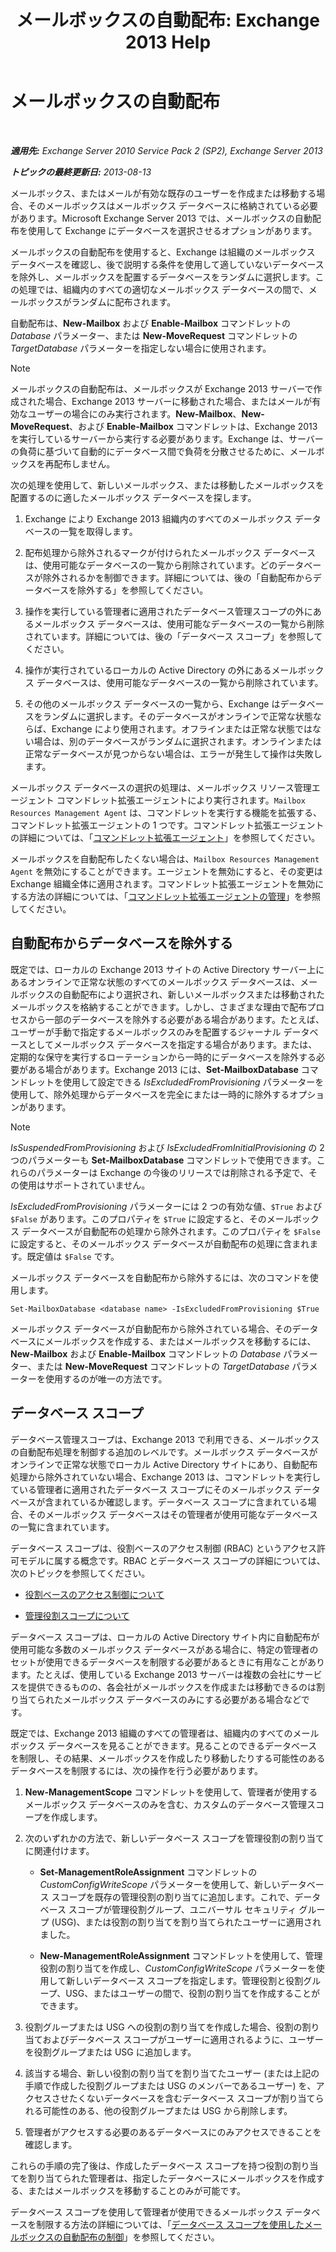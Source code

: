 ﻿---
title: 'メールボックスの自動配布: Exchange 2013 Help'
TOCTitle: メールボックスの自動配布
ms:assetid: f4db4636-948c-466b-839c-300c1a3a9544
ms:mtpsurl: https://technet.microsoft.com/ja-jp/library/Ff477621(v=EXCHG.150)
ms:contentKeyID: 59634983
ms.date: 04/24/2018
mtps_version: v=EXCHG.150
ms.translationtype: HT
---

# メールボックスの自動配布

 

_**適用先:** Exchange Server 2010 Service Pack 2 (SP2), Exchange Server 2013_

_**トピックの最終更新日:** 2013-08-13_

メールボックス、またはメールが有効な既存のユーザーを作成または移動する場合、そのメールボックスはメールボックス データベースに格納されている必要があります。Microsoft Exchange Server 2013 では、メールボックスの自動配布を使用して Exchange にデータベースを選択させるオプションがあります。

メールボックスの自動配布を使用すると、Exchange は組織のメールボックス データベースを確認し、後で説明する条件を使用して適していないデータベースを除外し、メールボックスを配置するデータベースをランダムに選択します。この処理では、組織内のすべての適切なメールボックス データベースの間で、メールボックスがランダムに配布されます。

自動配布は、**New-Mailbox** および **Enable-Mailbox** コマンドレットの *Database* パラメーター、または **New-MoveRequest** コマンドレットの *TargetDatabase* パラメーターを指定しない場合に使用されます。


> [!NOTE]
> メールボックスの自動配布は、メールボックスが Exchange 2013 サーバーで作成された場合、Exchange 2013 サーバーに移動された場合、またはメールが有効なユーザーの場合にのみ実行されます。<STRONG>New-Mailbox</STRONG>、<STRONG>New-MoveRequest</STRONG>、および <STRONG>Enable-Mailbox</STRONG> コマンドレットは、Exchange 2013 を実行しているサーバーから実行する必要があります。Exchange は、サーバーの負荷に基づいて自動的にデータベース間で負荷を分散させるために、メールボックスを再配布しません。



次の処理を使用して、新しいメールボックス、または移動したメールボックスを配置するのに適したメールボックス データベースを探します。

1.  Exchange により Exchange 2013 組織内のすべてのメールボックス データベースの一覧を取得します。

2.  配布処理から除外されるマークが付けられたメールボックス データベースは、使用可能なデータベースの一覧から削除されています。どのデータベースが除外されるかを制御できます。詳細については、後の「自動配布からデータベースを除外する」を参照してください。

3.  操作を実行している管理者に適用されたデータベース管理スコープの外にあるメールボックス データベースは、使用可能なデータベースの一覧から削除されています。詳細については、後の「データベース スコープ」を参照してください。

4.  操作が実行されているローカルの Active Directory の外にあるメールボックス データベースは、使用可能なデータベースの一覧から削除されています。

5.  その他のメールボックス データベースの一覧から、Exchange はデータベースをランダムに選択します。そのデータベースがオンラインで正常な状態ならば、Exchange により使用されます。オフラインまたは正常な状態ではない場合は、別のデータベースがランダムに選択されます。オンラインまたは正常なデータベースが見つからない場合は、エラーが発生して操作は失敗します。

メールボックス データベースの選択の処理は、メールボックス リソース管理エージェント コマンドレット拡張エージェントにより実行されます。`Mailbox Resources Management Agent` は、コマンドレットを実行する機能を拡張する、コマンドレット拡張エージェントの 1 つです。コマンドレット拡張エージェントの詳細については、「[コマンドレット拡張エージェント](cmdlet-extension-agents-exchange-2013-help.md)」を参照してください。

メールボックスを自動配布したくない場合は、`Mailbox Resources Management Agent` を無効にすることができます。エージェントを無効にすると、その変更は Exchange 組織全体に適用されます。コマンドレット拡張エージェントを無効にする方法の詳細については、「[コマンドレット拡張エージェントの管理](manage-cmdlet-extension-agents-exchange-2013-help.md)」を参照してください。

## 自動配布からデータベースを除外する

既定では、ローカルの Exchange 2013 サイトの Active Directory サーバー上にあるオンラインで正常な状態のすべてのメールボックス データベースは、メールボックスの自動配布により選択され、新しいメールボックスまたは移動されたメールボックスを格納することができます。しかし、さまざまな理由で配布プロセスから一部のデータベースを除外する必要がある場合があります。たとえば、ユーザーが手動で指定するメールボックスのみを配置するジャーナル データベースとしてメールボックス データベースを指定する場合があります。または、定期的な保守を実行するローテーションから一時的にデータベースを除外する必要がある場合があります。Exchange 2013 には、**Set-MailboxDatabase** コマンドレットを使用して設定できる *IsExcludedFromProvisioning* パラメーターを使用して、除外処理からデータベースを完全にまたは一時的に除外するオプションがあります。


> [!NOTE]
> <EM>IsSuspendedFromProvisioning</EM> および <EM>IsExcludedFromInitialProvisioning</EM> の 2 つのパラメーターも <STRONG>Set-MailboxDatabase</STRONG> コマンドレットで使用できます。これらのパラメーターは Exchange の今後のリリースでは削除される予定で、その使用はサポートされていません。



*IsExcludedFromProvisioning* パラメーターには 2 つの有効な値、`$True` および `$False` があります。このプロパティを `$True` に設定すると、そのメールボックス データベースが自動配布の処理から除外されます。このプロパティを `$False` に設定すると、そのメールボックス データベースが自動配布の処理に含まれます。既定値は `$False` です。

メールボックス データベースを自動配布から除外するには、次のコマンドを使用します。

    Set-MailboxDatabase <database name> -IsExcludedFromProvisioning $True

メールボックス データベースが自動配布から除外されている場合、そのデータベースにメールボックスを作成する、またはメールボックスを移動するには、**New-Mailbox** および **Enable-Mailbox** コマンドレットの *Database* パラメーター、または **New-MoveRequest** コマンドレットの *TargetDatabase* パラメーターを使用するのが唯一の方法です。

## データベース スコープ

データベース管理スコープは、Exchange 2013 で利用できる、メールボックスの自動配布処理を制御する追加のレベルです。メールボックス データベースがオンラインで正常な状態でローカル Active Directory サイトにあり、自動配布処理から除外されていない場合、Exchange 2013 は、コマンドレットを実行している管理者に適用されたデータベース スコープにそのメールボックス データベースが含まれているか確認します。データベース スコープに含まれている場合、そのメールボックス データベースはその管理者が使用可能なデータベースの一覧に含まれています。

データベース スコープは、役割ベースのアクセス制御 (RBAC) というアクセス許可モデルに属する概念です。RBAC とデータベース スコープの詳細については、次のトピックを参照してください。

  - [役割ベースのアクセス制御について](understanding-role-based-access-control-exchange-2013-help.md)

  - [管理役割スコープについて](understanding-management-role-scopes-exchange-2013-help.md)

データベース スコープは、ローカルの Active Directory サイト内に自動配布が使用可能な多数のメールボックス データベースがある場合に、特定の管理者のセットが使用できるデータベースを制限する必要があるときに有用なことがあります。たとえば、使用している Exchange 2013 サーバーは複数の会社にサービスを提供できるものの、各会社がメールボックスを作成または移動できるのは割り当てられたメールボックス データベースのみにする必要がある場合などです。

既定では、Exchange 2013 組織のすべての管理者は、組織内のすべてのメールボックス データベースを見ることができます。見ることのできるデータベースを制限し、その結果、メールボックスを作成したり移動したりする可能性のあるデータベースを制限するには、次の操作を行う必要があります。

1.  **New-ManagementScope** コマンドレットを使用して、管理者が使用するメールボックス データベースのみを含む、カスタムのデータベース管理スコープを作成します。

2.  次のいずれかの方法で、新しいデータベース スコープを管理役割の割り当てに関連付けます。
    
      - **Set-ManagementRoleAssignment** コマンドレットの *CustomConfigWriteScope* パラメーターを使用して、新しいデータベース スコープを既存の管理役割の割り当てに追加します。これで、データベース スコープが管理役割グループ、ユニバーサル セキュリティ グループ (USG)、または役割の割り当てを割り当てられたユーザーに適用されました。
    
      - **New-ManagementRoleAssignment** コマンドレットを使用して、管理役割の割り当てを作成し、*CustomConfigWriteScope* パラメーターを使用して新しいデータベース スコープを指定します。管理役割と役割グループ、USG、またはユーザーの間で、役割の割り当てを作成することができます。

3.  役割グループまたは USG への役割の割り当てを作成した場合、役割の割り当ておよびデータベース スコープがユーザーに適用されるように、ユーザーを役割グループまたは USG に追加します。

4.  該当する場合、新しい役割の割り当てを割り当てたユーザー (または上記の手順で作成した役割グループまたは USG のメンバーであるユーザー) を、アクセスさせたくないデータベースを含むデータベース スコープが割り当てられる可能性のある、他の役割グループまたは USG から削除します。

5.  管理者がアクセスする必要のあるデータベースにのみアクセスできることを確認します。

これらの手順の完了後は、作成したデータベース スコープを持つ役割の割り当てを割り当てられた管理者は、指定したデータベースにメールボックスを作成する、またはメールボックスを移動することのみが可能です。

データベース スコープを使用して管理者が使用できるメールボックス データベースを制限する方法の詳細については、「[データベース スコープを使用したメールボックスの自動配布の制御](control-automatic-mailbox-distribution-using-database-scopes-exchange-2013-help.md)」を参照してください。

